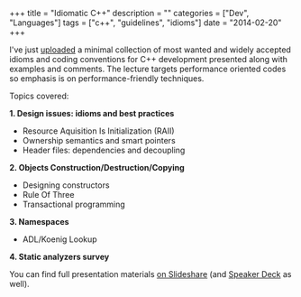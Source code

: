 +++
title = "Idiomatic C++"
description = ""
categories = ["Dev", "Languages"]
tags = ["c++", "guidelines", "idioms"]
date = "2014-02-20"
+++

I've just [uploaded][slideshare] a minimal collection of most wanted and widely accepted idioms and coding conventions
for C++ development presented along with examples and comments. The lecture targets performance oriented codes so
emphasis is on performance-friendly techniques.

<!--more-->

Topics covered:

**1\. Design issues: idioms and best practices**

*   Resource Aquisition Is Initialization (RAII)
*   Ownership semantics and smart pointers
*   Header files: dependencies and decoupling

**2\. Objects Construction/Destruction/Copying**

*   Designing constructors
*   Rule Of Three
*   Transactional programming

**3\. Namespaces**

*   ADL/Koenig Lookup

**4\. Static analyzers survey**


You can find full presentation materials [on Slideshare][slideshare] (and [Speaker Deck][speakerdeck] as well).

[slideshare]: http://www.slideshare.net/fficarelli/idiomatic-c
[speakerdeck]: https://speakerdeck.com/nazavode/idiomatic-c-plus-plus
